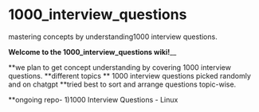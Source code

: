 # 1000_interview_questions
mastering concepts by understanding1000 interview questions.

**Welcome to the 1000_interview_questions wiki!**__

**we plan to get concept understanding by covering 1000 interview questions. **different topics ** 1000 interview questions picked randomly and on chatgpt **tried best to sort and arrange questions topic-wise.

**ongoing repo- 1)1000 Interview Questions - Linux
